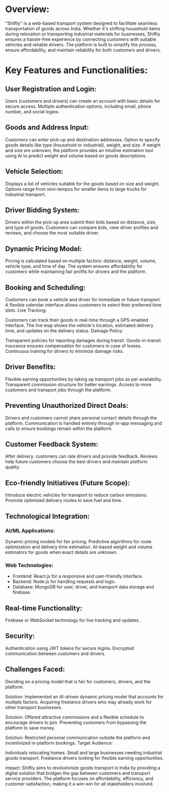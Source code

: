 # Overview:
"Shiftly" is a web-based transport system designed to facilitate seamless transportation of goods across India. Whether it's shifting household items during relocation or transporting industrial materials for businesses, Shiftly ensures a hassle-free experience by connecting customers with suitable vehicles and reliable drivers. The platform is built to simplify the process, ensure affordability, and maintain reliability for both customers and drivers.

# Key Features and Functionalities:

## User Registration and Login:

Users (customers and drivers) can create an account with basic details for secure access.
Multiple authentication options, including email, phone number, and social logins.

## Goods and Address Input:

Customers can enter pick-up and destination addresses.
Option to specify goods details like type (household or industrial), weight, and size.
If weight and size are unknown, the platform provides an intuitive estimation tool using AI to predict weight and volume based on goods descriptions.

## Vehicle Selection:

Displays a list of vehicles suitable for the goods based on size and weight.
Options range from mini-tempos for smaller items to large trucks for industrial transport.

## Driver Bidding System:

Drivers within the pick-up area submit their bids based on distance, size, and type of goods.
Customers can compare bids, view driver profiles and reviews, and choose the most suitable driver.

## Dynamic Pricing Model:

Pricing is calculated based on multiple factors: distance, weight, volume, vehicle type, and time of day.
The system ensures affordability for customers while maintaining fair profits for drivers and the platform.

## Booking and Scheduling:

Customers can book a vehicle and driver for immediate or future transport.
A flexible calendar interface allows customers to select their preferred time slots.
Live Tracking:

Customers can track their goods in real-time through a GPS-enabled interface.
The live map shows the vehicle's location, estimated delivery time, and updates on the delivery status.
Damage Policy:

Transparent policies for reporting damages during transit.
Goods-in-transit insurance ensures compensation for customers in case of losses.
Continuous training for drivers to minimize damage risks.

## Driver Benefits:

Flexible earning opportunities by taking up transport jobs as per availability.
Transparent commission structure for better earnings.
Access to more customers and transport jobs through the platform.

## Preventing Unauthorized Direct Deals:

Drivers and customers cannot share personal contact details through the platform.
Communication is handled entirely through in-app messaging and calls to ensure bookings remain within the platform.

## Customer Feedback System:

After delivery, customers can rate drivers and provide feedback.
Reviews help future customers choose the best drivers and maintain platform quality.

## Eco-friendly Initiatives (Future Scope):

Introduce electric vehicles for transport to reduce carbon emissions.
Promote optimized delivery routes to save fuel and time.

## Technological Integration:

### AI/ML Applications:

Dynamic pricing models for fair pricing.
Predictive algorithms for route optimization and delivery time estimation.
AI-based weight and volume estimators for goods when exact details are unknown.

### Web Technologies:

- Frontend: React.js for a responsive and user-friendly interface.
- Backend: Node.js for handling requests and logic.
- Database: MongoDB for user, driver, and transport data storage and firebase.

## Real-time Functionality:

Firebase or WebSocket technology for live tracking and updates.

## Security:

Authentication using JWT tokens for secure logins.
Encrypted communication between customers and drivers.

## Challenges Faced:

Deciding on a pricing model that is fair for customers, drivers, and the platform.

Solution: Implemented an AI-driven dynamic pricing model that accounts for multiple factors.
Acquiring freelance drivers who may already work for other transport businesses.

Solution: Offered attractive commissions and a flexible schedule to encourage drivers to join.
Preventing customers from bypassing the platform to save money.

Solution: Restricted personal communication outside the platform and incentivized in-platform bookings.
Target Audience:

Individuals relocating homes.
Small and large businesses needing industrial goods transport.
Freelance drivers looking for flexible earning opportunities.

Impact:
Shiftly aims to revolutionize goods transport in India by providing a digital solution that bridges the gap between customers and transport service providers. The platform focuses on affordability, efficiency, and customer satisfaction, making it a win-win for all stakeholders involved.
